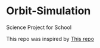 # Orbit-Simulation
Science Project for School

This repo was inspired by [This repo](https://github.com/techwithtim/Python-Planet-Simulation)
